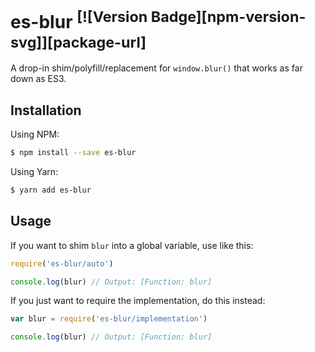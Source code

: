 # es-blur <sup>[![Version Badge][npm-version-svg]][package-url]</sup>

A drop-in shim/polyfill/replacement for `window.blur()` that works as far down as ES3.

## Installation

Using NPM:
```bash
$ npm install --save es-blur
```
Using Yarn:
```bash
$ yarn add es-blur
```

## Usage

If you want to shim `blur` into a global variable, use like this:

```js
require('es-blur/auto')

console.log(blur) // Output: [Function: blur]
```

If you just want to require the implementation, do this instead:

```js
var blur = require('es-blur/implementation')

console.log(blur) // Output: [Function: blur]
```
